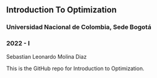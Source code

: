 ## Introduction To Optimization
### Universidad Nacional de Colombia, Sede Bogotá
### 2022 - I
Sebastian Leonardo Molina Diaz

This is the GitHub repo for Introduction to Optimization.
